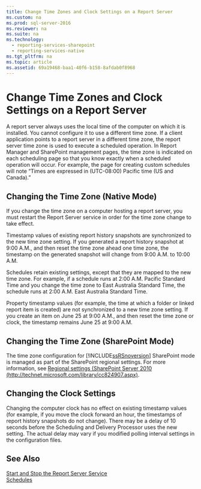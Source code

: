 ```yaml
---
title: Change Time Zones and Clock Settings on a Report Server
ms.custom: na
ms.prod: sql-server-2016
ms.reviewer: na
ms.suite: na
ms.technology: 
  - reporting-services-sharepoint
  - reporting-services-native
ms.tgt_pltfrm: na
ms.topic: article
ms.assetid: 69a19468-baa1-40f6-b158-8afdab0f8968
---
```

# Change Time Zones and Clock Settings on a Report Server
  A report server always uses the local time of the computer on which it is installed. You cannot configure it to use a different time zone. If a client application points to a report server in a different time zone, the report server time zone is used to execute a scheduled operation. In Report Manager and SharePoint management pages, the time zone is indicated on each scheduling page so that you know exactly when a scheduled operation will occur. For example, the page for creating custom schedules will note “Times are expressed in \(UTC\-08:00\) Pacific time \(US and Canada\).”  
  
## Changing the Time Zone \(Native Mode\)  
 If you change the time zone on a computer hosting a report server, you must restart the Report Server service in order for the time zone change to take effect.  
  
 Timestamp values of existing report history snapshots are synchronized to the new time zone setting. If you generated a report history snapshot at 9:00 A.M., and then reset the time zone ahead one time zone, the timestamp on the generated snapshot will change from 9:00 A.M. to 10:00 A.M.  
  
 Schedules retain existing settings, except that they are mapped to the new time zone. For example, if a schedule runs at 2:00 A.M. Pacific Standard Time and you change the time zone to East Australia Standard Time, the schedule runs at 2:00 A.M. East Australia Standard Time.  
  
 Property timestamp values \(for example, the time at which a folder or linked report item is created\) are not synchronized to a new time zone setting. If you create an item on June 25 at 9:00 A.M., and then reset the time zone or clock, the timestamp remains June 25 at 9:00 A.M.  
  
## Changing the Time Zone \(SharePoint Mode\)  
 The time zone configuration for [!INCLUDE[ssRSnoversion](../../Token\Other/ssRSnoversion_md.md)] SharePoint mode is managed as part of the SharePoint regional settings. For more information, see [Regional settings \(SharePoint Server 2010 \(http:\/\/technet.microsoft.com\/library\/cc824907.aspx\)](http://technet.microsoft.com/library/cc824907.aspx).  
  
## Changing the Clock Settings  
 Changing the computer clock has no effect on existing timestamp values \(for example, if you move the clock forward an hour, the timestamps of report history snapshots do not change\). There may be a delay of 10 seconds before the Scheduling and Delivery Processor uses the new setting. The actual delay may vary if you modified polling interval settings in the configuration files.  
  
## See Also  
 [Start and Stop the Report Server Service](../../Topics\TopicNameNotContainA/Start-and-Stop-the-Report-Server-Service.md)   
 [Schedules](../../Topics\TopicNameNotContainA/Schedules.md)  
  
  